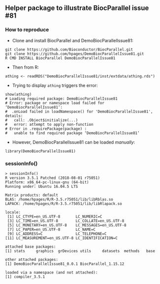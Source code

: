 ## Helper package to illustrate BiocParallel issue #81

### How to reproduce

- Clone and install BiocParallel and DemoBiocParallelIssue81:

```
git clone https://github.com/Bioconductor/BiocParallel.git
git clone https://github.com/hpages/DemoBiocParallelIssue81.git
R CMD INSTALL BiocParallel DemoBiocParallelIssue81
```

- Then from R:
```
athing <- readRDS("DemoBiocParallelIssue81/inst/extdata/athing.rds")
```

- Trying to display `athing` triggers the error:
```
show(athing)
# Loading required package: DemoBiocParallelIssue81
# Error: package or namespace load failed for ‘DemoBiocParallelIssue81’:
#  .onLoad failed in loadNamespace() for 'DemoBiocParallelIssue81', details:
#   call: .Object$initialize(...)
#   error: attempt to apply non-function
# Error in .requirePackage(package) : 
#   unable to find required package ‘DemoBiocParallelIssue81’

```

- However, DemoBiocParallelIssue81 can be loaded _manually_:
```
library(DemoBiocParallelIssue81)
```

### sessionInfo()

```
> sessionInfo()
R version 3.5.1 Patched (2018-08-01 r75051)
Platform: x86_64-pc-linux-gnu (64-bit)
Running under: Ubuntu 16.04.5 LTS

Matrix products: default
BLAS: /home/hpages/R/R-3.5.r75051/lib/libRblas.so
LAPACK: /home/hpages/R/R-3.5.r75051/lib/libRlapack.so

locale:
 [1] LC_CTYPE=en_US.UTF-8       LC_NUMERIC=C              
 [3] LC_TIME=en_US.UTF-8        LC_COLLATE=en_US.UTF-8    
 [5] LC_MONETARY=en_US.UTF-8    LC_MESSAGES=en_US.UTF-8   
 [7] LC_PAPER=en_US.UTF-8       LC_NAME=C                 
 [9] LC_ADDRESS=C               LC_TELEPHONE=C            
[11] LC_MEASUREMENT=en_US.UTF-8 LC_IDENTIFICATION=C       

attached base packages:
[1] stats     graphics  grDevices utils     datasets  methods   base     

other attached packages:
[1] DemoBiocParallelIssue81_0.0.1 BiocParallel_1.15.12         

loaded via a namespace (and not attached):
[1] compiler_3.5.1
```

